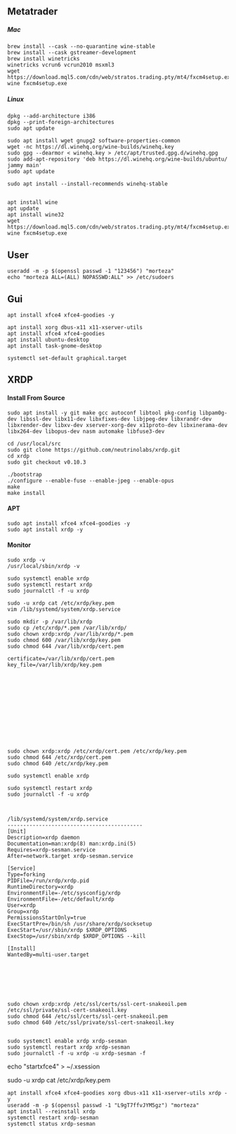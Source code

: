 <!---------------------------------------[Metatrader]-->
## Metatrader 

##### Mac 
    brew install --cask --no-quarantine wine-stable
    brew install --cask gstreamer-development
    brew install winetricks
    winetricks vcrun6 vcrun2010 msxml3
	wget https://download.mql5.com/cdn/web/stratos.trading.pty/mt4/fxcm4setup.exe
	wine fxcm4setup.exe

##### Linux
    dpkg --add-architecture i386
    dpkg --print-foreign-architectures
    sudo apt update
    
    sudo apt install wget gnupg2 software-properties-common
    wget -nc https://dl.winehq.org/wine-builds/winehq.key
    sudo gpg --dearmor < winehq.key > /etc/apt/trusted.gpg.d/winehq.gpg
    sudo add-apt-repository 'deb https://dl.winehq.org/wine-builds/ubuntu/ jammy main'
    sudo apt update

    sudo apt install --install-recommends winehq-stable


    apt install wine
    apt update
    apt install wine32
    wget https://download.mql5.com/cdn/web/stratos.trading.pty/mt4/fxcm4setup.exe
    wine fxcm4setup.exe

<!---------------------------------------[User]-->
## User
    useradd -m -p $(openssl passwd -1 "123456") "morteza"
    echo "morteza ALL=(ALL) NOPASSWD:ALL" >> /etc/sudoers

<!---------------------------------------[GUI]-->
## Gui
    apt install xfce4 xfce4-goodies -y

    apt install xorg dbus-x11 x11-xserver-utils 
    apt install xfce4 xfce4-goodies 
    apt install ubuntu-desktop 
    apt install task-gnome-desktop

    systemctl set-default graphical.target

<!---------------------------------------[XRDP]-->
## XRDP

#### Install From Source
    sudo apt install -y git make gcc autoconf libtool pkg-config libpam0g-dev libssl-dev libx11-dev libxfixes-dev libjpeg-dev libxrandr-dev libxrender-dev libxv-dev xserver-xorg-dev x11proto-dev libxinerama-dev libx264-dev libopus-dev nasm automake libfuse3-dev

    cd /usr/local/src
    sudo git clone https://github.com/neutrinolabs/xrdp.git
    cd xrdp
    sudo git checkout v0.10.3

    ./bootstrap
    ./configure --enable-fuse --enable-jpeg --enable-opus
    make
    make install

#### APT
    sudo apt install xfce4 xfce4-goodies -y
    sudo apt install xrdp -y

#### Monitor
    sudo xrdp -v
    /usr/local/sbin/xrdp -v

    sudo systemctl enable xrdp
    sudo systemctl restart xrdp
    sudo journalctl -f -u xrdp 

    sudo -u xrdp cat /etc/xrdp/key.pem
    vim /lib/systemd/system/xrdp.service

    sudo mkdir -p /var/lib/xrdp
    sudo cp /etc/xrdp/*.pem /var/lib/xrdp/
    sudo chown xrdp:xrdp /var/lib/xrdp/*.pem
    sudo chmod 600 /var/lib/xrdp/key.pem
    sudo chmod 644 /var/lib/xrdp/cert.pem

    certificate=/var/lib/xrdp/cert.pem
    key_file=/var/lib/xrdp/key.pem













    sudo chown xrdp:xrdp /etc/xrdp/cert.pem /etc/xrdp/key.pem
    sudo chmod 644 /etc/xrdp/cert.pem
    sudo chmod 640 /etc/xrdp/key.pem

    sudo systemctl enable xrdp

    sudo systemctl restart xrdp
    sudo journalctl -f -u xrdp 



    /lib/systemd/system/xrdp.service
    -------------------------------------------
    [Unit]
    Description=xrdp daemon
    Documentation=man:xrdp(8) man:xrdp.ini(5)
    Requires=xrdp-sesman.service
    After=network.target xrdp-sesman.service

    [Service]
    Type=forking
    PIDFile=/run/xrdp/xrdp.pid
    RuntimeDirectory=xrdp
    EnvironmentFile=-/etc/sysconfig/xrdp
    EnvironmentFile=-/etc/default/xrdp
    User=xrdp
    Group=xrdp
    PermissionsStartOnly=true
    ExecStartPre=/bin/sh /usr/share/xrdp/socksetup
    ExecStart=/usr/sbin/xrdp $XRDP_OPTIONS
    ExecStop=/usr/sbin/xrdp $XRDP_OPTIONS --kill

    [Install]
    WantedBy=multi-user.target







    sudo chown xrdp:xrdp /etc/ssl/certs/ssl-cert-snakeoil.pem /etc/ssl/private/ssl-cert-snakeoil.key
    sudo chmod 644 /etc/ssl/certs/ssl-cert-snakeoil.pem
    sudo chmod 640 /etc/ssl/private/ssl-cert-snakeoil.key


    sudo systemctl enable xrdp xrdp-sesman
    sudo systemctl restart xrdp xrdp-sesman
    sudo journalctl -f -u xrdp -u xrdp-sesman -f



echo "startxfce4" > ~/.xsession


sudo -u xrdp cat /etc/xrdp/key.pem



    apt install xfce4 xfce4-goodies xorg dbus-x11 x11-xserver-utils xrdp -y
    useradd -m -p $(openssl passwd -1 "L9gT7ffvJYM5gz") "morteza"
    apt install --reinstall xrdp
    systemctl restart xrdp-sesman
    systemctl status xrdp-sesman
   